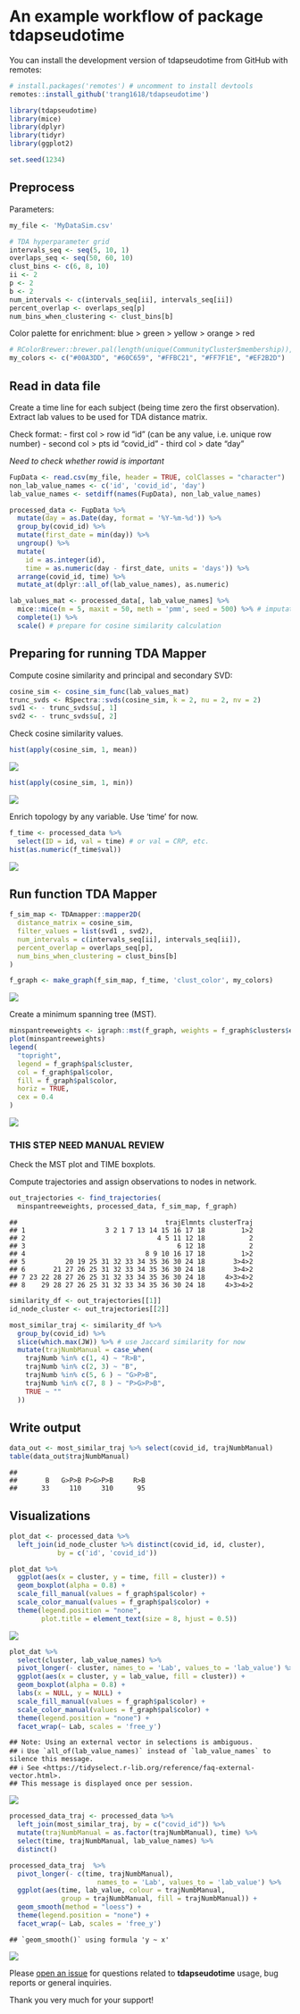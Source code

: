 An example workflow of package tdapseudotime
================

You can install the development version of tdapseudotime from GitHub
with remotes:

``` r
# install.packages('remotes') # uncomment to install devtools
remotes::install_github('trang1618/tdapseudotime')
```

``` r
library(tdapseudotime)
library(mice)
library(dplyr)
library(tidyr)
library(ggplot2)

set.seed(1234)
```

## Preprocess

Parameters:

``` r
my_file <- 'MyDataSim.csv'

# TDA hyperparameter grid
intervals_seq <- seq(5, 10, 1)
overlaps_seq <- seq(50, 60, 10)
clust_bins <- c(6, 8, 10)
ii <- 2
p <- 2
b <- 2
num_intervals <- c(intervals_seq[ii], intervals_seq[ii])
percent_overlap <- overlaps_seq[p]
num_bins_when_clustering <- clust_bins[b]
```

Color palette for enrichment: blue \> green \> yellow \> orange \> red

``` r
# RColorBrewer::brewer.pal(length(unique(CommunityCluster$membership)), "Set1")
my_colors <- c("#00A3DD", "#60C659", "#FFBC21", "#FF7F1E", "#EF2B2D")
```

## Read in data file

Create a time line for each subject (being time zero the first
observation). Extract lab values to be used for TDA distance matrix.

Check format: - first col \> row id “id” (can be any value, i.e. unique
row number) - second col \> pts id “covid\_id” - third col \> date “day”

*Need to check whether rowid is important*

``` r
FupData <- read.csv(my_file, header = TRUE, colClasses = "character")
non_lab_value_names <- c('id', 'covid_id', 'day')
lab_value_names <- setdiff(names(FupData), non_lab_value_names)

processed_data <- FupData %>% 
  mutate(day = as.Date(day, format = '%Y-%m-%d')) %>% 
  group_by(covid_id) %>% 
  mutate(first_date = min(day)) %>% 
  ungroup() %>% 
  mutate(
    id = as.integer(id),
    time = as.numeric(day - first_date, units = 'days')) %>% 
  arrange(covid_id, time) %>% 
  mutate_at(dplyr::all_of(lab_value_names), as.numeric)
```

``` r
lab_values_mat <- processed_data[, lab_value_names] %>% 
  mice::mice(m = 5, maxit = 50, meth = 'pmm', seed = 500) %>% # imputation
  complete(1) %>% 
  scale() # prepare for cosine similarity calculation
```

## Preparing for running TDA Mapper

Compute cosine similarity and principal and secondary SVD:

``` r
cosine_sim <- cosine_sim_func(lab_values_mat)
trunc_svds <- RSpectra::svds(cosine_sim, k = 2, nu = 2, nv = 2)
svd1 <- - trunc_svds$u[, 1]
svd2 <- - trunc_svds$u[, 2]
```

Check cosine similarity values.

``` r
hist(apply(cosine_sim, 1, mean))
```

![](man/figures/unnamed-chunk-10-1.png)<!-- -->

``` r
hist(apply(cosine_sim, 1, min))
```

![](man/figures/unnamed-chunk-10-2.png)<!-- -->

Enrich topology by any variable. Use ‘time’ for now.

``` r
f_time <- processed_data %>% 
  select(ID = id, val = time) # or val = CRP, etc.
hist(as.numeric(f_time$val))
```

![](man/figures/unnamed-chunk-11-1.png)<!-- -->

## Run function TDA Mapper

``` r
f_sim_map <- TDAmapper::mapper2D(
  distance_matrix = cosine_sim,
  filter_values = list(svd1 , svd2),
  num_intervals = c(intervals_seq[ii], intervals_seq[ii]),
  percent_overlap = overlaps_seq[p],
  num_bins_when_clustering = clust_bins[b]
)

f_graph <- make_graph(f_sim_map, f_time, 'clust_color', my_colors)
```

![](man/figures/unnamed-chunk-13-1.png)<!-- -->

Create a minimum spanning tree (MST).

``` r
minspantreeweights <- igraph::mst(f_graph, weights = f_graph$clusters$edge.betweenness)
plot(minspantreeweights)
legend(
  "topright",
  legend = f_graph$pal$cluster,
  col = f_graph$pal$color,
  fill = f_graph$pal$color,
  horiz = TRUE,
  cex = 0.4
)
```

![](man/figures/unnamed-chunk-15-1.png)<!-- -->

### THIS STEP NEED MANUAL REVIEW

Check the MST plot and TIME boxplots.

Compute trajectories and assign observations to nodes in network.

``` r
out_trajectories <- find_trajectories(
  minspantreeweights, processed_data, f_sim_map, f_graph)
```

    ##                                     trajElmnts clusterTraj
    ## 1                    3 2 1 7 13 14 15 16 17 18         1>2
    ## 2                                 4 5 11 12 18           2
    ## 3                                      6 12 18           2
    ## 4                              8 9 10 16 17 18         1>2
    ## 5          20 19 25 31 32 33 34 35 36 30 24 18       3>4>2
    ## 6       21 27 26 25 31 32 33 34 35 36 30 24 18       3>4>2
    ## 7 23 22 28 27 26 25 31 32 33 34 35 36 30 24 18     4>3>4>2
    ## 8    29 28 27 26 25 31 32 33 34 35 36 30 24 18     4>3>4>2

``` r
similarity_df <- out_trajectories[[1]]
id_node_cluster <- out_trajectories[[2]]
```

``` r
most_similar_traj <- similarity_df %>%
  group_by(covid_id) %>%
  slice(which.max(JW)) %>% # use Jaccard similarity for now
  mutate(trajNumbManual = case_when(
    trajNumb %in% c(1, 4) ~ "R>B",
    trajNumb %in% c(2, 3) ~ "B",
    trajNumb %in% c(5, 6 ) ~ "G>P>B",
    trajNumb %in% c(7, 8 ) ~ "P>G>P>B",
    TRUE ~ ""
  ))
```

## Write output

``` r
data_out <- most_similar_traj %>% select(covid_id, trajNumbManual)
table(data_out$trajNumbManual)
```

    ## 
    ##       B   G>P>B P>G>P>B     R>B 
    ##      33     110     310      95

## Visualizations

``` r
plot_dat <- processed_data %>% 
  left_join(id_node_cluster %>% distinct(covid_id, id, cluster), 
            by = c('id', 'covid_id'))

plot_dat %>% 
  ggplot(aes(x = cluster, y = time, fill = cluster)) +
  geom_boxplot(alpha = 0.8) + 
  scale_fill_manual(values = f_graph$pal$color) + 
  scale_color_manual(values = f_graph$pal$color) +
  theme(legend.position = "none",
        plot.title = element_text(size = 8, hjust = 0.5))
```

![](man/figures/unnamed-chunk-19-1.png)<!-- -->

``` r
plot_dat %>% 
  select(cluster, lab_value_names) %>% 
  pivot_longer(- cluster, names_to = 'Lab', values_to = 'lab_value') %>% 
  ggplot(aes(x = cluster, y = lab_value, fill = cluster)) +
  geom_boxplot(alpha = 0.8) + 
  labs(x = NULL, y = NULL) +
  scale_fill_manual(values = f_graph$pal$color) + 
  scale_color_manual(values = f_graph$pal$color) +
  theme(legend.position = "none") +
  facet_wrap(~ Lab, scales = 'free_y')
```

    ## Note: Using an external vector in selections is ambiguous.
    ## ℹ Use `all_of(lab_value_names)` instead of `lab_value_names` to silence this message.
    ## ℹ See <https://tidyselect.r-lib.org/reference/faq-external-vector.html>.
    ## This message is displayed once per session.

![](man/figures/unnamed-chunk-19-2.png)<!-- -->

``` r
processed_data_traj <- processed_data %>% 
  left_join(most_similar_traj, by = c("covid_id")) %>% 
  mutate(trajNumbManual = as.factor(trajNumbManual), time) %>%
  select(time, trajNumbManual, lab_value_names) %>% 
  distinct()
```

``` r
processed_data_traj  %>% 
  pivot_longer(- c(time, trajNumbManual), 
                      names_to = 'Lab', values_to = 'lab_value') %>% 
  ggplot(aes(time, lab_value, colour = trajNumbManual, 
             group = trajNumbManual, fill = trajNumbManual)) +
  geom_smooth(method = "loess") +
  theme(legend.position = "none") +
  facet_wrap(~ Lab, scales = 'free_y')
```

    ## `geom_smooth()` using formula 'y ~ x'

![](man/figures/unnamed-chunk-20-1.png)<!-- -->

Please [open an
issue](https://github.com/trang1618/tdapseudotime/issues/new) for
questions related to **tdapseudotime** usage, bug reports or general
inquiries.

Thank you very much for your support\!
